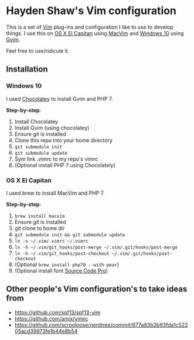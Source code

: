 # Hayden Shaw's Vim configuration
This is a set of [Vim](http://www.vim.org/about.php) plug-ins and configuration I like to use to develop things. I use this on [OS X El Capitan](https://en.wikipedia.org/wiki/OS_X_El_Capitan) using [MacVim](https://github.com/macvim-dev/macvim) and [Windows 10](https://en.wikipedia.org/wiki/Windows_10) using [Gvim](http://www.vim.org/download.php#pc). 

Feel free to use/ridicule it.

## Installation
### Windows 10 
I used [Chocolatey](https://chocolatey.org/) to install Gvim and PHP 7.

**Step-by-step**:
 1. Install Chocolatey
 2. Install Gvim (using chocolatey)
 3. Ensure git is installed
 3. Clone this repo into your home directory
 4. `git submodule init`
 5. `git submodule update`
 6. Sym link .vimrc to my repo's vimrc
 7. (Optional install PHP 7 using Chocolately)

### OS X El Capitan
I used brew to install MacVim and PHP 7.

**Step-by-step**:
 1. `brew install macvim`
 2. Ensure git is installed
 3. git clone to home dir
 4. `git submodule init && git submodule update`
 5. `ln -s ~/.vim/.vimrc ~/.vimrc`
 6. `ln -h ~/.vim/git_hooks/post-merge ~/.vim/.git/hooks/post-merge`
 7. `ln -h ~/.vim/git_hooks/post-checkout ~/.vim/.git/hooks/post-checkout`
 8. (Optional `brew install php70 --with-pear`)
 9. (Optional install font [Source Code Pro](https://github.com/adobe-fonts/source-code-pro))
 

## Other people's Vim configuration's to take ideas from
 - https://github.com/spf13/spf13-vim
 - https://github.com/amix/vimrc
 - https://github.com/scrooloose/nerdtree/commit/677a83b2b63fda1c52205acd39973fe1b44e8b54
